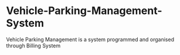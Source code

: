 # Vehicle-Parking-Management-System
Vehicle Parking Management is a system programmed and organised through Billing System
